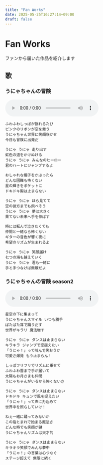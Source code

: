 ```yaml
---
title: "Fan Works"
date: 2025-05-25T16:27:14+09:00
draft: false
---
```


# Fan Works

ファンから届いた作品を紹介します

## 歌

### うにゃちゃんの冒険

<audio src="/fanworks/music/うにゃちゃんの冒険.mp3" controls></audio>


```text:lyrics
ふわふわしっぽが揺れるたび
ピンクのリボンが空を舞う
うにゃちゃん世界に笑顔咲かせ
今日も冒険に出発だ

うにゃ うにゃ 走り出す
虹色の道をかけぬける
うにゃ うにゃ みんなのヒーロー
君のハートにジャンプするよ

おしゃれな帽子をかぶったら
どんな困難も怖くない
星の輝きをポケットに
ドキドキ胸は止まらない

うにゃ うにゃ ほら見てて
空の彼方までも飛べそう
うにゃ うにゃ 夢は大きく
果てない未来へ手を伸ばす

時には転んで泣きたくても
仲間と一緒なら怖くない
ギターの音色が響く夜に
希望のリズムが生まれるよ

うにゃ うにゃ 笑顔届け
七つの海も越えていく
うにゃ うにゃ 君も一緒に
手と手つなげば無敵だよ
```

### うにゃちゃんの冒険 season2

<audio src="/fanworks/music/うにゃちゃんの冒険-season2.mp3" controls></audio>

```text:lyrics
星空の下に集まって
うにゃちゃんスマイル いつも勝手
ぱたぱた耳で踊りだす
世界がキラリ 魔法増す

うにゃ うにゃ ダンスは止まらない
キラキラ ジャンプで空越えたい
「うにゃ！」って叫んで笑おうか
可愛さ爆発 もう止まらん！

しっぽフリフリでリズムに乗せて
ふわふわ雲まで手が届いて
太陽もお月さまも仲間
うにゃちゃんがいるから怖くないさ

うにゃ うにゃ ダンスは止まらない
ドキドキ キュンで風を捉えたい
「うにゃ！」って声に力込めて
世界中を照らしていけ！

ねぇ一緒に踊ってみないか
この指とまれで始まる魔法さ
どんな時でも笑顔が鍵
うにゃちゃんリズムは天才的

うにゃ うにゃ ダンスは止まらない
キラキラ笑顔でみんな夢中
「うにゃ！」の言葉は心つなぐ
ステージ超えて 無限に続く
```
